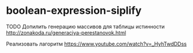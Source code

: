 # boolean-expression-siplify

TODO 
Допилить генерацию массивов для таблицы истинности http://zonakoda.ru/generaciya-perestanovok.html

Реализовать лагоритм https://www.youtube.com/watch?v=_HyhTwdDDss